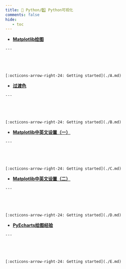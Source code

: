 ```yaml
---
title: 🎈 Python/5️⃣ Python可视化
comments: false
hide:
   - toc
---
```


<div class="grid cards index-info" markdown>

-    __[Matplotlib绘图](./A.md)__

	---

	

	

	[:octicons-arrow-right-24: Getting started](./A.md)

-    __[过渡色](./B.md)__

	---

	

	

	[:octicons-arrow-right-24: Getting started](./B.md)

-    __[Matplotlib中英文设置（一）](./C.md)__

	---

	

	

	[:octicons-arrow-right-24: Getting started](./C.md)

-    __[Matplotlib中英文设置（二）](./D.md)__

	---

	

	

	[:octicons-arrow-right-24: Getting started](./D.md)

-    __[PyEcharts绘图经验](./E.md)__

	---

	

	

	[:octicons-arrow-right-24: Getting started](./E.md)

</div>